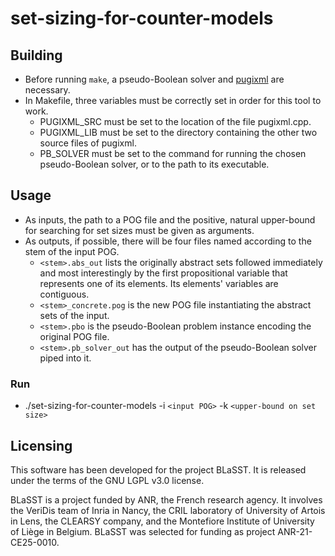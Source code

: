 # set-sizing-for-counter-models
## Building
- Before running ``make``, a pseudo-Boolean solver and [pugixml](https://github.com/zeux/pugixml/tree/master/src) are necessary.
- In Makefile, three variables must be correctly set in order for this tool to work.
  - PUGIXML_SRC must be set to the location of the file pugixml.cpp.
  - PUGIXML_LIB must be set to the directory containing the other two source files of pugixml.
  - PB_SOLVER must be set to the command for running the chosen pseudo-Boolean solver, or to the path to its executable.

## Usage
- As inputs, the path to a POG file and the positive, natural upper-bound for searching for set sizes must be given as arguments.
- As outputs, if possible, there will be four files named according to the stem of the input POG.
  - `<stem>.abs_out` lists the originally abstract sets followed immediately and most interestingly by the first propositional variable that represents one of its elements. Its elements' variables are contiguous.
  - `<stem>_concrete.pog` is the new POG file instantiating the abstract sets of the input.
  - `<stem>.pbo` is the pseudo-Boolean problem instance encoding the original POG file.
  - `<stem>.pb_solver_out` has the output of the pseudo-Boolean solver piped into it.

### Run
- ./set-sizing-for-counter-models -i `<input POG>` -k `<upper-bound on set size>`

## Licensing

This software has been developed for the project BLaSST. It is released under the terms of the GNU LGPL v3.0 license.

BLaSST is a project funded by ANR, the French research agency. It involves the VeriDis team of Inria in Nancy, the CRIL laboratory of University of Artois in Lens, the CLEARSY company, and the Montefiore Institute of University of Liège in Belgium. BLaSST was selected for funding as project ANR-21-CE25-0010.